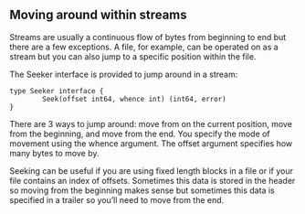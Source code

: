## Moving around within streams
Streams are usually a continuous flow of bytes from beginning to end but there are a few exceptions. A file, for example, can be operated on as a stream but you can also jump to a specific position within the file.

The Seeker interface is provided to jump around in a stream:
```
type Seeker interface {
        Seek(offset int64, whence int) (int64, error)
}
```
There are 3 ways to jump around: move from on the current position, move from the beginning, and move from the end. You specify the mode of movement using the whence argument. The offset argument specifies how many bytes to move by.

Seeking can be useful if you are using fixed length blocks in a file or if your file contains an index of offsets. Sometimes this data is stored in the header so moving from the beginning makes sense but sometimes this data is specified in a trailer so you’ll need to move from the end.
